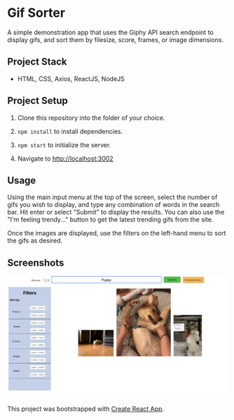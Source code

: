 # Gif Sorter
A simple demonstration app that uses the Giphy API search endpoint to display gifs, and sort them by filesize, score, frames, or image dimensions.

## Project Stack
* HTML, CSS, Axios, ReactJS, NodeJS


## Project Setup
1. Clone this repository into the folder of your choice.

2. `npm install` to install dependencies.

3. `npm start` to initialize the server.

4. Navigate to [http://localhost:3002](http://localhost:3002)

## Usage
Using the main input menu at the top of the screen, select the number of gifs you wish to display, and type any combination of words in the search bar. Hit enter or select "Submit" to display the results. You can also use the "I'm feeling trendy..." button to get the latest trending gifs from the site.

Once the images are displayed, use the filters on the left-hand menu to sort the gifs as desired.

## Screenshots

<img src="https://github.com/pnolan89/gif-sorter/blob/master/public/Screen%20Shot%202019-03-28%20at%207.41.15%20PM.png" alt="Main View" width="1000" />


This project was bootstrapped with [Create React App](https://github.com/facebook/create-react-app).